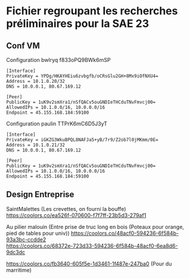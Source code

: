# Fichier regroupant les recherches préliminaires pour la SAE 23

## Conf VM

Configuration bwlryq
f833oPQ9BWk6mSP

```shell
[Interface]
PrivateKey = YPDg/HKAYHEiu6zvbgfb/oCRsGlu2GH+8Mx9iOfNXU4=
Address = 10.1.0.20/32
DNS = 10.0.0.1, 80.67.169.12

[Peer]
PublicKey = 1uK9v2smXra1/nSfQACv5ouGNDIeTHCduTNvFmvcj00=
AllowedIPs = 10.1.0.0/16, 10.0.0.0/16
Endpoint = 45.155.168.184:59100
```

Configuration paulin
TTPrK6mC6D5J3yT

```shell
[Interface]
PrivateKey = iGKZG3WkuBPQL8NAFJa5+yB/7r9/Z2ob7l0jMKmm/0E=
Address = 10.1.0.21/32
DNS = 10.0.0.1, 80.67.169.12

[Peer]
PublicKey = 1uK9v2smXra1/nSfQACv5ouGNDIeTHCduTNvFmvcj00=
AllowedIPs = 10.1.0.0/16, 10.0.0.0/16
Endpoint = 45.155.168.184:59100

```

## Design Entreprise

SaintMalettes (Les crevettes, on fourni la bouffe)  
<https://coolors.co/ea526f-070600-f7f7ff-23b5d3-279af1>  

Au pilier malouin (Entre prise de truc long en bois (Poteaux pour orange, pied de tables  pour univ))
<https://coolors.co/48acf0-594236-6f584b-93a3bc-ccdde2>  
<https://coolors.co/68372e-723d33-594236-6f584b-48acf0-6ea8d6-9dc3dc>


<https://coolors.co/fb3640-605f5e-1d3461-1f487e-247ba0> (Pour du marritime)  

